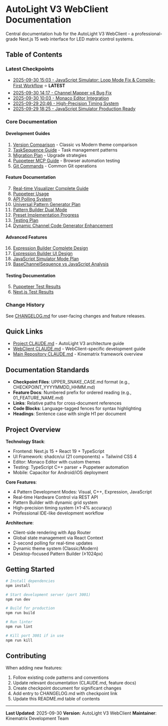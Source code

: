 # AutoLight V3 WebClient Documentation

Central documentation hub for the AutoLight V3 WebClient - a professional-grade Next.js 15 web interface for LED matrix control systems.

## Table of Contents

### Latest Checkpoints

- [2025-09-30 15:03 - JavaScript Simulator: Loop Mode Fix & Compile-First Workflow](./CHECKPOINT_20250930_1503.md) ⭐ **LATEST**
- [2025-09-30 14:17 - Channel Mapper v4 Bug Fix](./CHECKPOINT_20250930_1417.md)
- [2025-09-30 10:03 - Monaco Editor Integration](./CHECKPOINT_20250930_1003.md)
- [2025-09-29 20:46 - High-Precision Timing System](./CHECKPOINT_20250929_2046.md)
- [2025-09-29 18:25 - JavaScript Simulator Production Ready](./CHECKPOINT_20250929_1825.md)

### Core Documentation

#### Development Guides
1. [Version Comparison](./01_PERBANDINGAN_VERSI.md) - Classic vs Modern theme comparison
2. [TaskSequence Guide](./02_PANDUAN_TASKSEQUENCE.md) - Task management patterns
3. [Migration Plan](./03_MIGRATION_PLAN.md) - Upgrade strategies
4. [Puppeteer MCP Guide](./04_PUPPETEER_MCP_GUIDE.md) - Browser automation testing
5. [Git Commands](./14_GIT_COMMAND.md) - Common Git operations

#### Feature Documentation
7. [Real-time Visualizer Complete Guide](./07_REALTIME_VISUALIZER_COMPLETE_GUIDE.md)
8. [Puppeteer Usage](./08_PUPPETEER_USAGE.md)
9. [API Polling System](./09_SISTEM_POLLING_API.md)
10. [Universal Pattern Generator Plan](./10_UNIVERSAL_PATTERN_GENERATOR_PLAN.md)
11. [Pattern Builder Dual Mode](./11_PATTERN_BUILDER_DUAL_MODE.md)
12. [Preset Implementation Progress](./12_PRESET_IMPLEMENTATION_PROGRESS.md)
13. [Testing Plan](./13_TESTING_PLAN.md)
15. [Dynamic Channel Code Generator Enhancement](./15_DYNAMIC_CHANNEL_CODE_GENERATOR_ENHANCEMENT.md)

#### Advanced Features
16. [Expression Builder Complete Design](./16_EXPRESSION_BUILDER_COMPLETE_DESIGN.md)
17. [Expression Builder UI Design](./17_EXPRESSION_BUILDER_UI_DESIGN.md)
18. [JavaScript Simulator Mode Plan](./18_JAVASCRIPT_SIMULATOR_MODE_PLAN.md)
19. [BaseChannelSequence vs JavaScript Analysis](./19_BASECHANNELSEQUENCE_VS_JAVASCRIPT_ANALYSIS.md)

#### Testing Documentation
5. [Puppeteer Test Results](./05_PUPPETEER_TEST_RESULTS.md)
6. [Next.js Test Results](./06_NEXTJS_TEST_RESULTS.md)

### Change History

See [CHANGELOG.md](./CHANGELOG.md) for user-facing changes and feature releases.

## Quick Links

- [Project CLAUDE.md](../CLAUDE.md) - AutoLight V3 architecture guide
- [WebClient CLAUDE.md](./CLAUDE.md) - WebClient-specific development guide
- [Main Repository CLAUDE.md](../../../../../CLAUDE.md) - Kinematrix framework overview

## Documentation Standards

- **Checkpoint Files**: UPPER_SNAKE_CASE.md format (e.g., CHECKPOINT_YYYYMMDD_HHMM.md)
- **Feature Docs**: Numbered prefix for ordered reading (e.g., 01_FEATURE_NAME.md)
- **Links**: Relative paths for cross-document references
- **Code Blocks**: Language-tagged fences for syntax highlighting
- **Headings**: Sentence case with single H1 per document

## Project Overview

**Technology Stack**:
- Frontend: Next.js 15 + React 19 + TypeScript
- UI Framework: shadcn/ui (21 components) + Tailwind CSS 4
- Editor: Monaco Editor with custom themes
- Testing: TypeScript C++ parser + Puppeteer automation
- Mobile: Capacitor for Android/iOS deployment

**Core Features**:
- 4 Pattern Development Modes: Visual, C++, Expression, JavaScript
- Real-time Hardware Control via REST API
- Pattern Builder with dynamic grid system
- High-precision timing system (±1-4% accuracy)
- Professional IDE-like development workflow

**Architecture**:
- Client-side rendering with App Router
- Global state management via React Context
- 2-second polling for real-time updates
- Dynamic theme system (Classic/Modern)
- Desktop-focused Pattern Builder (≥1024px)

## Getting Started

```bash
# Install dependencies
npm install

# Start development server (port 3001)
npm run dev

# Build for production
npm run build

# Run linter
npm run lint

# Kill port 3001 if in use
npm run kill
```

## Contributing

When adding new features:
1. Follow existing code patterns and conventions
2. Update relevant documentation (CLAUDE.md, feature docs)
3. Create checkpoint document for significant changes
4. Add entry to CHANGELOG.md with checkpoint link
5. Update this README.md table of contents

---

**Last Updated**: 2025-09-30
**Version**: AutoLight V3 WebClient
**Maintainer**: Kinematrix Development Team